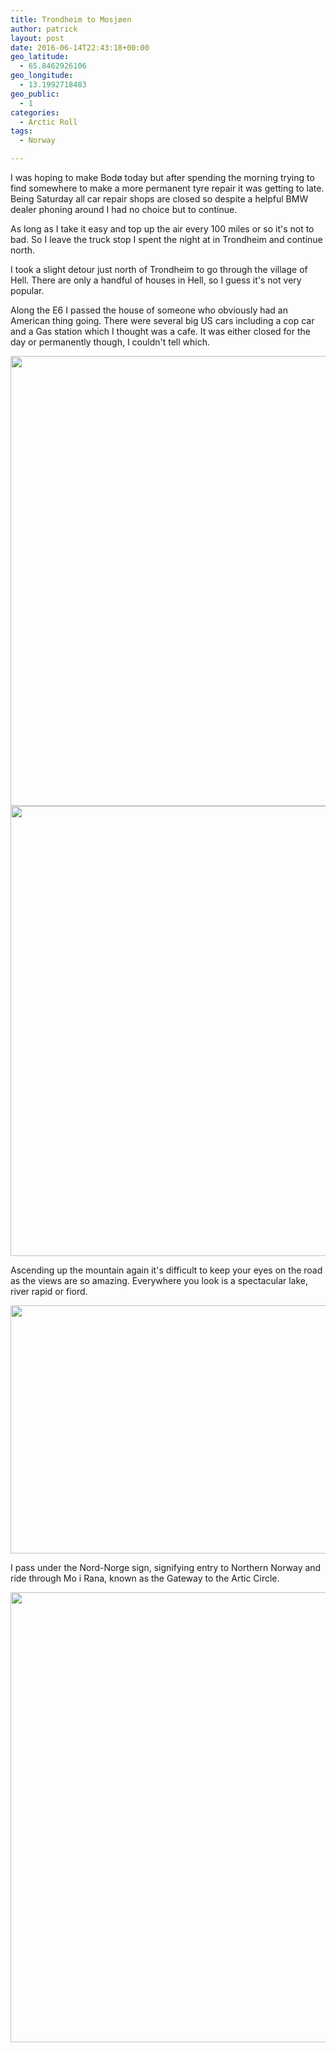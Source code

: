 ```yaml
---
title: Trondheim to Mosjøen
author: patrick
layout: post
date: 2016-06-14T22:43:18+00:00
geo_latitude:
  - 65.8462926106
geo_longitude:
  - 13.1992718483
geo_public:
  - 1
categories:
  - Arctic Roll
tags:
  - Norway

---
```

I was hoping to make Bodø today but after spending the morning trying to find somewhere to make a more permanent tyre repair it was getting to late. Being Saturday all car repair shops are closed so despite a helpful BMW dealer phoning around I had no choice but to continue.

As long as I take it easy and top up the air every 100 miles or so it's not to bad. So I leave the truck stop I spent the night at in Trondheim and continue north.

I took a slight detour just north of Trondheim to go through the village of Hell. There are only a handful of houses in Hell, so I guess it's not very popular.

Along the E6 I passed the house of someone who obviously had an American thing going. There were several big US cars including a cop car and a Gas station which I thought was a cafe. It was either closed for the day or permanently though, I couldn't tell which.

[<img src="http://localhost/wordpress/wp-content/uploads/2016/06/img_2710.jpg" alt="" width="960" height="720" class="alignnone size-full wp-image-471" srcset="http://localhost/wordpress/wp-content/uploads/2016/06/img_2710.jpg 960w, http://localhost/wordpress/wp-content/uploads/2016/06/img_2710-300x225.jpg 300w, http://localhost/wordpress/wp-content/uploads/2016/06/img_2710-768x576.jpg 768w" sizes="(max-width: 709px) 85vw, (max-width: 909px) 67vw, (max-width: 1362px) 62vw, 840px" />][1][<img src="http://localhost/wordpress/wp-content/uploads/2016/06/img_2711.jpg" alt="" width="960" height="720" class="alignnone size-full wp-image-472" srcset="http://localhost/wordpress/wp-content/uploads/2016/06/img_2711.jpg 960w, http://localhost/wordpress/wp-content/uploads/2016/06/img_2711-300x225.jpg 300w, http://localhost/wordpress/wp-content/uploads/2016/06/img_2711-768x576.jpg 768w" sizes="(max-width: 709px) 85vw, (max-width: 909px) 67vw, (max-width: 1362px) 62vw, 840px" />][2]

Ascending up the mountain again it's difficult to keep your eyes on the road as the views are so amazing. Everywhere you look is a spectacular lake, river rapid or fiord.

[<img src="http://localhost/wordpress/wp-content/uploads/2016/06/img_2712.jpg" alt="" width="960" height="397" class="alignnone size-full wp-image-474" srcset="http://localhost/wordpress/wp-content/uploads/2016/06/img_2712.jpg 960w, http://localhost/wordpress/wp-content/uploads/2016/06/img_2712-300x124.jpg 300w, http://localhost/wordpress/wp-content/uploads/2016/06/img_2712-768x318.jpg 768w" sizes="(max-width: 709px) 85vw, (max-width: 909px) 67vw, (max-width: 1362px) 62vw, 840px" />][3]

I pass under the Nord-Norge sign, signifying entry to Northern Norway and ride through Mo i Rana, known as the Gateway to the Artic Circle.

[<img src="http://localhost/wordpress/wp-content/uploads/2016/06/img_2713.jpg" alt="" width="960" height="720" class="alignnone size-full wp-image-476" srcset="http://localhost/wordpress/wp-content/uploads/2016/06/img_2713.jpg 960w, http://localhost/wordpress/wp-content/uploads/2016/06/img_2713-300x225.jpg 300w, http://localhost/wordpress/wp-content/uploads/2016/06/img_2713-768x576.jpg 768w" sizes="(max-width: 709px) 85vw, (max-width: 909px) 67vw, (max-width: 1362px) 62vw, 840px" />][4]

 [1]: http://localhost/wordpress/wp-content/uploads/2016/06/img_2710.jpg
 [2]: http://localhost/wordpress/wp-content/uploads/2016/06/img_2711.jpg
 [3]: http://localhost/wordpress/wp-content/uploads/2016/06/img_2712.jpg
 [4]: http://localhost/wordpress/wp-content/uploads/2016/06/img_2713.jpg
